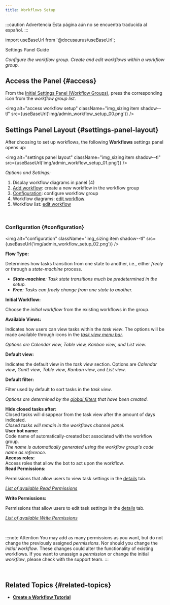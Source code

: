 ```yaml
---
title: Workflows Setup
---
```


:::caution Advertencia
Esta página aún no se encuentra traducida al español.
:::

import useBaseUrl from '@docusaurus/useBaseUrl'; 

<span className="hero__subtitle">Settings Panel Guide</span>

_Configure the workflow group. Create and edit workflows within a workflow group._

## Access the Panel {#access}

From the [Initial Settings Panel (Workflow Groups)](/docs/documentation/admin/workflows/settings_panels/workflowgroups-initial), press the corresponding icon from the _workflow group list_.

<img alt="access workflow setup" className="img_sizing item shadow--tl" src={useBaseUrl('img/admin_workflow_setup_00.png')} />
<br/>


<div className="alert alert--secondary">

## Settings Panel Layout {#settings-panel-layout}

After choosing to set up workflows, the following **Workflows** settings panel opens up:

<img alt="settings panel layout" className="img_sizing item shadow--tl" src={useBaseUrl('img/admin_workflow_setup_01.png')} />
<br/>

_Options and Settings:_
1. Display workflow diagrams in panel (4)
2. [Add workflow](/docs/documentation/admin/workflows/settings_panels/workflow_create_edit): create a new workflow in the workflow group
3. [Configuration](#configuration): configure workflow group
4. Workflow diagrams: [edit workflow](/docs/documentation/admin/workflows/settings_panels/workflow_create_edit)
5. Workflow list: [edit workflow](/docs/documentation/admin/workflows/settings_panels/workflow_create_edit)

</div>
<br/>


<div className="alert alert--secondary">

### Configuration {#configuration}

<img alt="configuration" className="img_sizing item shadow--tl" src={useBaseUrl('img/admin_workflow_setup_02.png')} />
<br/>

<div className="container box">
<div className="row table-row-1">
<div className="col col--3"><b>Flow Type:</b></div>
<div className="col col--5">

Determines how tasks transition from one state to another, i.e., either _freely_ or through a _state-machine_ process.

</div>
<div className="col col--4"><em>

- **State-machine**: Task state transitions much be predetermined in the setup.
- **Free**: Tasks can freely change from one state to another.

</em></div>
</div>
<div className="row table-row-2">
<div className="col col--3"><b>Initial Workflow:</b></div>
<div className="col col--5">

Choose the _initial workflow_ from the existing workflows in the group.

</div>
<div className="col col--4"><em></em></div>
</div>

<div className="row table-row-1">
<div className="col col--3"><b>Available Views:</b></div>
<div className="col col--5">

Indicates how users can view tasks within the _task view_. The options will be made available through icons in the [_task view menu bar_](/docs/documentation/client/tasks/taskview#menu-bar-icons).

</div>
<div className="col col--4"><em>

Options are _Calendar view_, _Table view_, _Kanban view_, and _List view_.

</em></div>
</div>

<div className="row table-row-2">
<div className="col col--3"><b>Default view:</b></div>
<div className="col col--5">

Indicates the default view in the _task view_ section. Options are _Calendar view_, _Gantt view_, _Table view_, _Kanban view_, and _List view_.

</div>
<div className="col col--4"><em></em></div>
</div>
<div className="row table-row-1">
<div className="col col--3"><b>Default filter:</b></div>
<div className="col col--5">

Filter used by default to sort tasks in the _task view_.

</div>
<div className="col col--4"><em>

Options are determined by the [global filters](/docs/documentation/client/tasks/filter_tasks) that have been created.

</em></div>
</div>
<div className="row table-row-2">
<div className="col col--3"><b>Hide closed tasks after:</b></div>
<div className="col col--5">Closed tasks will disappear from the task view after the amount of days indicated.</div>
<div className="col col--4"><em>Closed tasks will remain in the workflows channel panel.</em></div>
</div>
<div className="row table-row-1">
<div className="col col--3"><b>User bot name:</b></div>
<div className="col col--5">Code name of automatically-created bot associated with the workflow group.</div>
<div className="col col--4"><em>The name is automatically generated using the workflow group's code name as reference.</em></div>
</div>
<div className="row table-row-2">
<div className="col col--3"><b>Access roles:</b></div>
<div className="col col--5">Access roles that allow the bot to act upon the workflow.</div>
<div className="col col--4"><em></em></div>
</div>
<div className="row table-row-1">
<div className="col col--3"><b>Read Permissions:</b></div>
<div className="col col--5">

Permissions that allow users to view task settings in the [details](/docs/documentation/client/tasks/task_details) tab.

</div>
<div className="col col--4"><em>

[List of available Read Permissions](/docs/documentation/admin/admin_accessrole#default-permissions)

</em></div>
</div>
<div className="row table-row-2">
<div className="col col--3"><b>Write Permissions:</b></div>
<div className="col col--5">

Permissions that allow users to edit task settings in the [details](/docs/documentation/client/tasks/task_details) tab.

</div>
<div className="col col--4"><em>

[List of available Write Permissions](/docs/documentation/admin/admin_accessrole#default-permissions)

</em></div>
</div>

</div>
<br/>

:::note Attention
You may add as many permissions as you want, but do not change the previously assigned _permissions_. Nor should you change the _initial workflow_. These changes could alter the functionality of existing workflows.  If you want to unassign a _permission_ or change the initial _workflow_, please check with the support team.
:::

</div>
<br/>

## Related Topics {#related-topics}
- [**Create a Workflow Tutorial**](/docs/tutorials/basic/create_state_machines)
